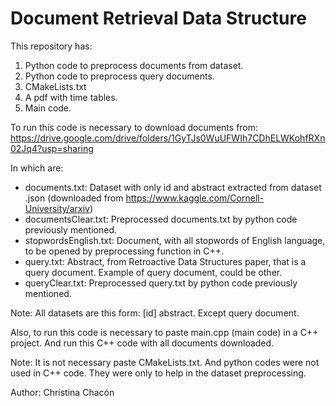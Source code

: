 # Document Retrieval Data Structure
This repository has:
1. Python code to preprocess documents from dataset.
2. Python code to preprocess query documents.
3. CMakeLists.txt
4. A pdf with time tables.
5. Main code.

To run this code is necessary to download documents from:
https://drive.google.com/drive/folders/1GyTJs0WuUFWIh7CDhELWKohfRXn02Jq4?usp=sharing

In which are:
- documents.txt: Dataset with only id and abstract extracted from dataset .json 
	(downloaded from https://www.kaggle.com/Cornell-University/arxiv)
- documentsClear.txt: Preprocessed documents.txt by python code previously mentioned.
- stopwordsEnglish.txt: Document, with all stopwords of English language, to be opened by preprocessing function in C++.
- query.txt: Abstract, from Retroactive Data Structures paper, that is a query document. Example of query document, could be other.
- queryClear.txt: Preprocessed query.txt by python code previously mentioned.

Note: All datasets are this form: [id] abstract. Except query document.

Also, to run this code is necessary to paste main.cpp (main code) in a C++ project.
And run this C++ code with all documents downloaded. 

Note: It is not necessary paste CMakeLists.txt.
And python codes were not used in C++ code. They were only to help in the dataset preprocessing.

Author: Christina Chacón

